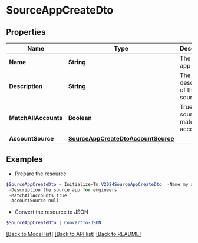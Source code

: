# SourceAppCreateDto
## Properties

Name | Type | Description | Notes
------------ | ------------- | ------------- | -------------
**Name** | **String** | The source app name | 
**Description** | **String** | The description of the source app | 
**MatchAllAccounts** | **Boolean** | True if the source app match all accounts | [optional] [default to $false]
**AccountSource** | [**SourceAppCreateDtoAccountSource**](SourceAppCreateDtoAccountSource.md) |  | 

## Examples

- Prepare the resource
```powershell
$SourceAppCreateDto = Initialize-Tm.V2024SourceAppCreateDto  -Name my app `
 -Description the source app for engineers `
 -MatchAllAccounts true `
 -AccountSource null
```

- Convert the resource to JSON
```powershell
$SourceAppCreateDto | ConvertTo-JSON
```

[[Back to Model list]](../README.md#documentation-for-models) [[Back to API list]](../README.md#documentation-for-api-endpoints) [[Back to README]](../README.md)

